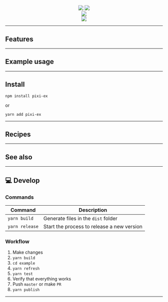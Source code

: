 <h1 align="center">
  <insert project name here>
</h1>
<h4 align="center">
  <insert project description here>
</h4>


<div align="center">
  <img src="https://badgen.net/npm/v/insert-project-name?icon=npm" />
  <img src="https://badgen.net/npm/dw/insert-project-name?icon=npm" />
</div>
<div align="center">
  <img src="https://badgen.net/bundlephobia/minzip/insert-project-name" />
</div>
<div align="center">
  <img src="https://badgen.net/github/last-commit/sajmoni/insert-project-name?icon=github" />
</div>

---

## Features

---

## Example usage

---

## Install

`npm install pixi-ex`

or

`yarn add pixi-ex`

---

## Recipes

---

## See also

---

## :computer: Develop

### Commands

Command | Description
------- | -----------
`yarn build` | Generate files in the `dist` folder
`yarn release` | Start the process to release a new version

### Workflow

1. Make changes
2. `yarn build`
3. `cd example`
4. `yarn refresh`
5. `yarn test`
6. Verify that everything works
7. Push `master` or make `PR`
8. `yarn publish`

---
